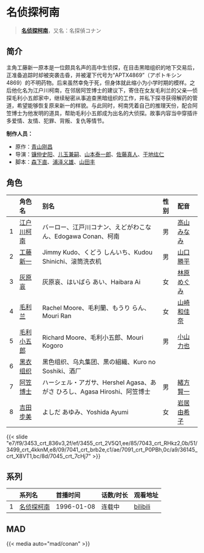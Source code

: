 # 名侦探柯南


> <u>**[名侦探柯南](http://bgm.tv/subject/899)**</u>，又名：名探偵コナン

## 简介


主角工藤新一原本是一位颇具名声的高中生侦探，在目击黑暗组织的地下交易后，正准备追踪时却被突袭击昏，并被灌下代号为“APTX4869”（アポトキシン4869）的不明药物。后来虽然幸免于死，但身体就此缩小为小学时期的模样。之后他化名为江户川柯南，在邻居阿笠博士的建议下，寄住在女友毛利兰的父亲—侦探毛利小五郎家中，继续秘密从事追查黑暗组织的工作，并私下探寻获得解药的管道，希望能够恢复原来新一的样貌。与此同时，柯南凭着自己的推理天份，配合阿笠博士为他发明的道具，帮助毛利小五郎成为出名的大侦探。故事内容当中穿插许多爱情、友情、犯罪、背叛、复仇等情节。

**制作人员：**
- 原作：[青山刚昌](http://bgm.tv/person/681)
- 导演：[镰仲史阳](http://bgm.tv/person/13521)、[儿玉兼嗣](http://bgm.tv/person/1400)、[山本泰一郎](http://bgm.tv/person/682)、[佐藤真人](http://bgm.tv/person/1570)、[于地纮仁](http://bgm.tv/person/3196)
- 脚本：[森下直](http://bgm.tv/person/24082)、[浦泽义雄](http://bgm.tv/person/325)、[山田丰](http://bgm.tv/person/32820)

## 角色

|     |   角色名   |   别名  | 性别 |  配音  |
|:--- |:------  |:----      |:---  |:--   |
| 1 | [江户川柯南](http://bgm.tv/character/3453) | バーロー、江戸川コナン、えどがわこなん、Edogawa Conan、柯南 | 男 | [高山みなみ](http://bgm.tv/person/3933) |
| 2 | [工藤新一](http://bgm.tv/character/3455) | Jimmy Kudo、くどう しんいち、Kudou Shinichi、滚筒洗衣机 | 男 | [山口勝平](http://bgm.tv/person/3900) |
| 3 | [灰原哀](http://bgm.tv/character/7043) | 灰原哀、はいばら あい、Haibara Ai | 女 | [林原めぐみ](http://bgm.tv/person/3919) |
| 4 | [毛利兰](http://bgm.tv/character/3499) | Rachel Moore、毛利蘭、もうり らん、Mouri Ran | 女 | [山崎和佳奈](http://bgm.tv/person/4559) |
| 5 | [毛利小五郎](http://bgm.tv/character/7041) | Richard Moore、毛利小五郎、Mouri Kogoro | 男 | [小山力也](http://bgm.tv/person/4130) |
| 6 | [黑衣组织](http://bgm.tv/character/7091) | 黑色组织、乌丸集团、黒の組織、Kuro no Soshiki、酒厂 |  |  |
| 7 | [阿笠博士](http://bgm.tv/character/36145) | ハーシェル・アガサ、Hershel Agasa、あがさ ひろし、Agasa Hiroshi、阿笠博士 | 男 | [緒方賢一](http://bgm.tv/person/4009) |
| 8 | [吉田步美](http://bgm.tv/character/7045) | よしだ あゆみ、Yoshida Ayumi | 女 | [岩居由希子](http://bgm.tv/person/4163) |

{{< slide "e7/f9/3453_crt_836v3,2f/ef/3455_crt_2V5Q1,ee/85/7043_crt_RHkz2,0b/51/3499_crt_4kknM,e8/09/7041_crt_brb2e,c1/ae/7091_crt_P0PBh,0c/a9/36145_crt_X8VT1,bc/8d/7045_crt_7cHj7" >}}

## 系列

|     |   系列名   |   首播时间  | 话数/时长  | 观看地址 |
|:---  |:------    |:----      |:---       |:---  |
| 1 |[名侦探柯南](https://bgm.tv/subject/899)| 1996-01-08 | 连载中 | [bilibili](https://www.bilibili.com/bangumi/play/ss33378)  |



## MAD

{{< media  auto="mad/conan"  >}}
